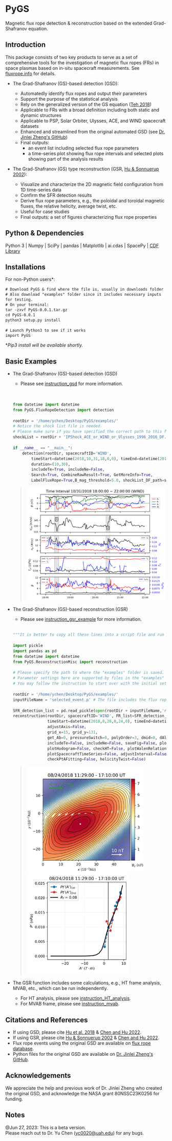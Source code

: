 # PyGS
Magnetic flux rope detection &amp; reconstruction based on the extended Grad-Shafranov equation.

## Introduction
This package consists of two key products to serve as a set of comprehensive tools for the investigation of magnetic flux ropes (FRs) in space plasmas based on in-situ spacecraft measurements. See [fluxrope.info](http://www.fluxrope.info) for details. 
- The Grad-Shafranov (GS)-based detection (GSD):
  - Automatedly identify flux ropes and output their parameters
  - Support the purpose of the statistical analysis
  - Rely on the generalized version of the GS equation ([Teh 2018](https://earth-planets-space.springeropen.com/articles/10.1186/s40623-018-0802-z))
  - Applicable to FRs with a broad definition including both static and dynamic structures
  - Applicable to PSP, Solar Orbiter, Ulysses, ACE, and WIND spacecraft datasets
  - Enhanced and streamlined from the original automated GSD (see [Dr. Jinlei Zheng's GitHub](https://github.com/AlexJinlei/Magnetic_Flux_Rope_Detection))
  - Final outputs:
    - an event list including selected flux rope parameters
    - a time-series plot showing flux rope intervals and selected plots showing part of the analysis results

- The Grad-Shafranov (GS) type reconstruction (GSR, [Hu & Sonnuerup 2002](https://agupubs.onlinelibrary.wiley.com/doi/full/10.1029/2001JA000293)):
  - Visualize and characterize the 2D magnetic field configuration from 1D time-series data
  - Confirm the SFR detection results
  - Derive flux rope parameters, e.g., the poloidal and toroidal magnetic fluxes, the relative helicity, average twist, etc.
  - Useful for case studies
  - Final outputs: a set of figures characterizing flux rope properties

## Python & Dependencies
Python 3 | Numpy | SciPy | pandas | Matplotlib | ai.cdas | SpacePy | [CDF Library](https://cdf.gsfc.nasa.gov/)

## Installations
For non-Python users*:
```shell
# Download PyGS & find where the file is, usually in downloads folder
# Also download "examples" folder since it includes necessary inputs for testing.
# On your terminal:
tar -zxvf PyGS-0.0.1.tar.gz
cd PyGS-0.0.1
python3 setup.py install

# Launch Python3 to see if it works
import PyGS
```
**Pip3 install will be available shortly.*

## Basic Examples
- The Grad-Shafranov (GS)-based detection (GSD)
  - Please see [instruction_gsd](https://github.com/PyGSDR/PyGS/blob/main/documentation/instruction_gsd.md) for more information.
  ```python


  from datetime import datetime
  from PyGS.FluxRopeDetection import detection
  
  rootDir = '/home/ychen/Desktop/PyGS/examples/'
  # Notice the shock list file is needed.
  # Please make sure if you have specified the correct path to this file.
  shockList = rootDir + 'IPShock_ACE_or_WIND_or_Ulysses_1996_2016_DF.p' 

  if __name__ == "__main__":
      detection(rootDir, spacecraftID='WIND',
          timeStart=datetime(2018,10,31,18,0,0), timeEnd=datetime(2018,10,31,22,0,0),
          duration=(10,30),
          includeTe=True, includeNe=False,
          Search=True, CombineRawResult=True, GetMoreInfo=True,
          LabelFluxRope=True,B_mag_threshold=5.0, shockList_DF_path=shockList, allowIntvOverlap=False)
  ```
  > <img width="600" src="https://github.com/PyGSDR/PyGS/blob/main/example_figures/detection_FR_time_series.png">
- The Grad-Shafranov (GS)-based reconstruction (GSR)
  - Please see [instruction_gsr_example](https://github.com/PyGSDR/PyGS/blob/main/documentation/instruction_gsr_examples.md) for more information.
  ```python

  """It is better to copy all these lines into a script file and run python3 script.py"""
  
  import pickle
  import pandas as pd
  from datetime import datetime
  from PyGS.ReconstructionMisc import reconstruction

  # Please specify the path to where the "examples" folder is saved.
  # Parameter settings here are supported by files in the "examples" folder.
  # You may follow the instruction to start over with the initial settings.

  rootDir = '/home/ychen/Desktop/PyGS/examples/'
  inputFileName = 'selected_event.p' # The file includes the flux rope parameters
  
  SFR_detection_list = pd.read_pickle(open(rootDir + inputFileName,'rb'))
  reconstruction(rootDir, spacecraftID='WIND', FR_list=SFR_detection_list, eventNo=0,
                 timeStart=datetime(2018,8,28,0,24,0), timeEnd=datetime(2018,8,28,0,32,0), 
                 adjustAxis=False, 
                 grid_x=15, grid_y=131, 
                 get_Ab=0, pressureSwitch=0, polyOrder=3, dmid=0, dAl0=0.0, dAr0=0.0,
                 includeTe=False, includeNe=False, saveFig=False, plotJz=False, 
                 plotHodogram=False, checkHT=False, plotWalenRelation=False, 
                 plotSpacecraftTimeSeries=False, adjustInterval=False, 
                 checkPtAFitting=False, helicityTwist=False)

  ```
  > <img width="370" src="https://github.com/PyGSDR/PyGS/blob/main/example_figures/second_round_cross_section_dmid.png"> 
  > <img width="325" src="https://github.com/PyGSDR/PyGS/blob/main/example_figures/second_round_PtA.png">

- The GSR function includes some calculations, e.g., HT frame analysis, MVAB, etc., which can be run independently.
  - For HT analysis, please see [instruction_HT_analysis](https://github.com/PyGSDR/PyGS/blob/main/documentation/instruction_HT_analysis.md).
  - For MVAB frame, please see [instruction_mvab](https://github.com/PyGSDR/PyGS/blob/main/documentation/instruction_mvab.md).

## Citations and References
- If using GSD, please cite [Hu et al. 2018](https://doi.org/10.3847/1538-4365/aae57d) & [Chen and Hu 2022](https://doi.org/10.3847/1538-4357/ac3487).    
- If using GSR, please cite [Hu & Sonnuerup 2002](https://agupubs.onlinelibrary.wiley.com/doi/full/10.1029/2001JA000293) & [Chen and Hu 2022](https://doi.org/10.3847/1538-4357/ac3487).
- Flux rope events using the original GSD are available on [flux rope database](http://www.fluxrope.info).
- Python files for the original GSD are available on [Dr. Jinlei Zheng's GitHub](https://github.com/AlexJinlei/Magnetic_Flux_Rope_Detection).

## Acknowledgements
We appreciate the help and previous work of Dr. Jinlei Zheng who created the original GSD, and acknowledge the NASA grant 80NSSC23K0256 for funding.

## Notes
@Jun 27, 2023: 
This is a beta version.     
Please reach out to Dr. Yu Chen (yc0020@uah.edu) for any bugs.
